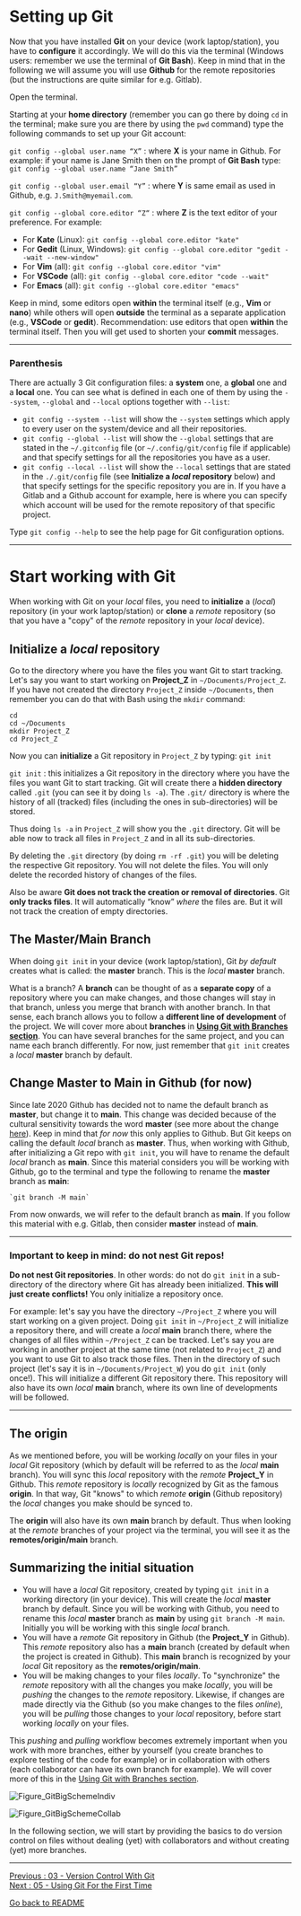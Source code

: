 # Setting up Git

Now that you have installed **Git** on your device (work laptop/station), you have to **configure** it accordingly. We will do this via the terminal (Windows users: remember we use the terminal of **Git Bash**). Keep in mind that in the following we will assume you will use **Github** for the remote repositories (but the instructions are quite similar for e.g. Gitlab).

Open the terminal. 

Starting at your **home directory** (remember you can go there by doing `cd` in the terminal; make sure you are there by using the `pwd` command) type the following commands to set up your Git account:

`git config --global user.name “X”` : where **X** is your name in Github. For example: if your name is Jane Smith then on the prompt of **Git Bash** type: `git config --global user.name “Jane Smith”`

`git config --global user.email “Y”` : where **Y** is same email as used in Github, e.g. `J.Smith@myemail.com`.

`git config --global core.editor “Z“` : where **Z** is the text editor of your preference. For example:  
- For **Kate** (Linux):  `git config --global core.editor "kate"`
- For **Gedit** (Linux, Windows):  `git config --global core.editor "gedit --wait --new-window"` 
- For **Vim** (all): `git config --global core.editor "vim"`
- For **VSCode** (all): `git config --global core.editor "code --wait"`
- For **Emacs** (all):  `git config --global core.editor "emacs"`

Keep in mind, some editors open **within** the terminal itself (e.g., **Vim** or **nano**) while others will open **outside** the terminal as a separate application (e.g., **VSCode** or **gedit**). Recommendation: use editors that open **within** the terminal itself. Then you will get used to shorten your **commit** messages.

__________________________
### Parenthesis

There are actually 3 Git configuration files: a **system** one, a **global** one and a **local** one. You can see what is defined in each one of them by using the `--system`, `--global` and `--local` options together with `--list`:

- `git config --system --list` will show the `--system` settings which apply to every user on the system/device and all their repositories.  
- `git config --global --list` will show the `--global` settings that are stated in the `~/.gitconfig` file (or `~/.config/git/config` file if applicable) and that specify settings for all the repositories you have as a user.  
- `git config --local --list` will show the `--local` settings that are stated in the `./.git/config` file (see **Initialize a *local* repository** below) and that specify settings for the specific repository you are in. If you have a Gitlab and a Github account for example, here is where you can specify which account will be used for the remote repository of that specific project.  

Type `git config --help` to see the help page for Git configuration options.
__________________________

# Start working with Git

When working with Git on your *local* files, you need to **initialize** a (*local*) repository (in your work laptop/station) or **clone** a *remote* repository (so that you have a "copy" of the *remote* repository in your *local* device).


## Initialize a *local* repository

Go to the directory where you have the files you want Git to start tracking. Let's say you want to start working on **Project_Z** in `~/Documents/Project_Z`. If you have not created the directory `Project_Z` inside `~/Documents`, then remember you can do that with Bash using the `mkdir` command:

`cd`  
`cd ~/Documents`  
`mkdir Project_Z`  
`cd Project_Z` 

Now you can **initialize** a Git repository in `Project_Z` by typing: `git init`

`git init` : this initializes a Git repository in the directory where you have the files you want Git to start tracking. Git will create there a **hidden directory** called `.git` (you can see it by doing `ls -a`). The `.git/` directory is where the history of all (tracked) files (including the ones in sub-directories) will be stored. 

Thus doing `ls -a` in `Project_Z` will show you the `.git` directory. Git will be able now to track all files in `Project_Z` and in all its sub-directories.

By deleting the `.git` directory (by doing `rm -rf .git`) you will be deleting the respective Git repository. You will not delete the files. You will only delete the recorded history of changes of the files.

Also be aware **Git does not track the creation or removal of directories**. Git **only tracks files**. It will automatically “know” *where* the files are. But it will not track the creation of empty directories.

## The Master/Main Branch

When doing `git init` in your device (work laptop/station), Git *by default* creates what is called: the **master** branch. This is the *local* **master** branch. 

What is a branch? A **branch** can be thought of as a **separate copy** of a repository where you can make changes, and those changes will stay in that branch, unless you merge that branch with another branch. In that sense, each branch allows you to follow a **different line of development** of the project. We will cover more about **branches** in [**Using Git with Branches section**](Using-Git-with-Branches). You can have several branches for the same project, and you can name each branch differently. For now, just remember that `git init` creates a *local* **master** branch by default.

## Change Master to Main in Github (for now)

Since late 2020 Github has decided not to name the default branch as **master**, but change it to **main**. This change was decided because of the cultural sensitivity towards the word **master** (see more about the change [here](https://www.theserverside.com/feature/Why-GitHub-renamed-its-master-branch-to-main)). Keep in mind that *for now* this only applies to Github. But Git keeps on calling the default *local* branch as **master**. Thus, when working with Github, after initializing a Git repo with `git init`, you will have to rename the default *local* branch as **main**. Since this material considers you will be working with Github, go to the terminal and type the following to rename the **master** branch as **main**: 

```
`git branch -M main`
```  

From now onwards, we will refer to the default branch as **main**. If you follow this material with e.g. Gitlab, then consider **master** instead of **main**.  

__________________________
### Important to keep in mind: do not nest Git repos!

**Do not nest Git repositories**. In other words: do not do `git init` in a sub-directory of the directory where Git has already been initialized. **This will just create conflicts!** You only initialize a repository once. 

For example: let's say you have the directory `~/Project_Z` where you will start working on a given project. Doing `git init` in `~/Project_Z` will initialize a repository there, and will create a *local* **main** branch there, where the changes of all files within `~/Project_Z` can be tracked. Let's say you are working in another project at the same time (not related to `Project_Z`) and you want to use Git to also track those files. Then in the directory of such project (let's say it is in `~/Documents/Project_W`) you do `git init` (only once!). This will initialize a different Git repository there. This repository will also have its own *local* **main** branch, where its own line of developments will be followed. 
__________________________

## The origin

As we mentioned before, you will be working *locally* on your files in your *local* Git repository (which by default will be referred to as the *local* **main** branch). You will sync this *local* repository with the *remote* **Project_Y** in Github. This *remote* repository is *locally* recognized by Git as the famous **origin**. In that way, Git "knows" to which *remote* **origin** (Github repository) the *local* changes you make should be synced to.

The **origin** will also have its own **main** branch by default. Thus when looking at the *remote* branches of your project via the terminal, you will see it as the **remotes/origin/main** branch.

## Summarizing the initial situation

- You will have a *local* Git repository, created by typing `git init` in a working directory (in your device). This will create the *local* **master** branch by default. Since you will be working with Github, you need to rename this *local* **master** branch as **main** by using `git branch -M main`. Initially you will be working with this single *local* branch.
- You will have a *remote* Git repository in Github (the **Project_Y** in Github). This *remote* repository also has a **main** branch (created by default when the project is created in Github). This **main** branch is recognized by your *local* Git repository as the **remotes/origin/main**.
- You will be making changes to your files *locally*. To "synchronize" the *remote* repository with all the changes you make *locally*, you will be *pushing* the changes to the *remote* repository. Likewise, if changes are made directly via the Github (so you make changes to the files *online*), you will be *pulling* those changes to your *local* repository, before start working *locally* on your files. 

This *pushing* and *pulling* workflow becomes extremely important when you work with more branches, either by yourself (you create branches to explore testing of the code for example) or in collaboration with others (each collaborator can have its own branch for example). We will cover more of this in the [Using Git with Branches section](Using-Git-with-Branches).

![Figure_GitBigSchemeIndiv](uploads/f5dca3c17f7f3e7d216af190f4c329f2/Figure_GitBigSchemeIndiv_Github.png)

![Figure_GitBigSchemeCollab](uploads/7ceff401eece4672535ef4ea6825e128/Figure_GitBigSchemeCollab_Github.png)

In the following section, we will start by providing the basics to do version control on files without dealing (yet) with collaborators and without creating (yet) more branches. 



________________________

[Previous : 03 - Version Control With Git](https://github.com/HeatherAn/recommended-coding-practices/blob/main/03-Version-Control-With-Git.md)  
[Next     : 05 - Using Git For the First Time](https://github.com/HeatherAn/recommended-coding-practices/blob/main/05-Using-Git-for-the-First-Time.md)

[Go back to README](https://github.com/HeatherAn/recommended-coding-practices#readme)